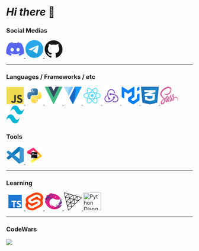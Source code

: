 # **_Hi there_** 👋

### Social Medias

<a href="https://discord.com/channels/861886316475318282">
  <img alt="Discord" title="Discord" height="48" width="48" src="./assets/icons/discord.svg" />
</a>
<a href="https://t.me/JagerID">
  <img alt="Telegram" title="Telegram" height="48" width="48" src="./assets/icons/telegram.svg" />
</a>
<a href="https://github.com/zzZJagerZzz">
  <img alt="GitHub" title="GitHub" height="48" width="48" src="./assets/icons/github.svg">
</a>

---

### Languages / Frameworks / etc

<div>
<a href="https://www.javascript.com/">
  <img src="./assets/icons/javascript.svg" title="JavaScript" width="48" height="48"/>
</a>
<a href="https://www.python.org/">
  <img src="./assets/icons/python.svg" title="Python" width="48" height="48" />
</a>

<a href="https://vuejs.org/">
  <img src="./assets/icons/vue.svg" title="Vue" width="48" height="48" />
</a>
<a href="https://next.vuetifyjs.com/en/getting-started/installation/">
  <img src="./assets/icons/vuetifyjs.svg" title="Vuetify" width="48" height="48" />
</a>

<a href="https://reactjs.org/">
  <img src="./assets/icons/react.svg" title="React" width="48" height="48" />
</a>
<a href="https://redux.js.org/">
  <img src="./assets/icons/redux.svg" title="Redux" width="48" height="48" />
</a>
<a href="https://mui.com/">
  <img src="./assets/icons/material-ui.svg" title="Material UI" width="48" height="48" />
</a>

<a href="https://www.w3.org/Style/CSS/Overview.en.html">
  <img src="./assets/icons/css.svg" title="CSS" width="48" height="48" />
</a>
<a href="https://sass-lang.com/">
  <img src="./assets/icons/sass.svg" title="Sass" width="48" height="48" />
</a>
<a href="https://tailwindcss.com/">
  <img src="./assets/icons/tailwind.svg" title="Tailwind CSS" width="48" height="48" />
</a>

</div>

### Tools

<div>
<a href="https://code.visualstudio.com/">
  <img src="./assets/icons/vscode.svg" title="VsCode" width="48" height="48" />
</a>
<a href="https://www.jetbrains.com/">
  <img src="./assets/icons/jetbrains.svg" title="JetBrains" width="48"  height="48" />
</a>
</div>

---

### Learning

<div>
<a href="https://www.typescriptlang.org/">
  <img src="./assets/icons/typescript.svg" title="Typescript" width="48" height="48" />
</a>
<a href="https://svelte.dev/">
  <img src="./assets/icons/svelte.svg" title="Svelte" width="48" height="48"/>
</a>
<a href="https://rxjs.dev/">
  <img src="./assets/icons/rxjs.svg" title="RxJs" width="48" height="48" />
</a>
<a href="https://threejs.org/">
  <img src="./assets/icons/threejs.svg" title="ThreeJs" width="48" height="48" />
</a>
<a href="https://www.djangoproject.com/">
  <img src="./assets/icons/django.svg" title="Python Django" width="48" height="48" />
</a>
</div>

---

### CodeWars

<img src="https://www.codewars.com/users/zzZJagerZzz/badges/large" />
